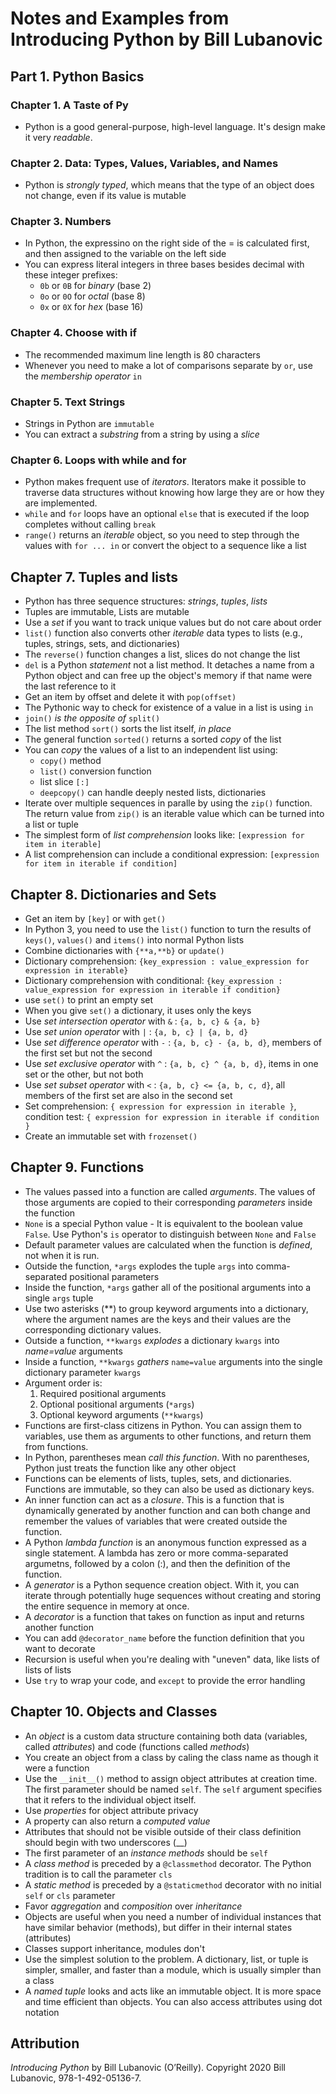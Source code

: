 # Notes and Examples from Introducing Python by Bill Lubanovic
## Part 1. Python Basics
### Chapter 1. A Taste of Py
- Python is a good general-purpose, high-level language. It's design make it very *readable*.

### Chapter 2. Data: Types, Values, Variables, and Names
- Python is *strongly typed*, which means that the type of an object does not change, even if its value is mutable

### Chapter 3. Numbers
- In Python, the expressino on the right side of the = is calculated first, and then assigned to the variable on the left side
- You can express literal integers in three bases besides decimal with these integer prefixes:
  - `0b` or `0B` for *binary* (base 2)
  - `0o` or `0O` for *octal* (base 8)
  - `0x` or `0X` for *hex* (base 16)

### Chapter 4. Choose with if
  - The recommended maximum line length is 80 characters
  - Whenever you need to make a lot of comparisons separate by `or`, use the *membership operator* `in`

### Chapter 5. Text Strings
 - Strings in Python are `immutable`
 - You can extract a *substring* from a string by using a *slice*

### Chapter 6. Loops with while and for
  - Python makes frequent use of *iterators*. Iterators make it possible to traverse data structures without knowing how large they are or how they are implemented.
  - `while` and `for` loops have an optional `else` that is executed if the loop completes without calling `break`
  - `range()` returns an *iterable* object, so you need to step through the values with `for ... in` or convert the object to a sequence like a list

## Chapter 7. Tuples and lists
  - Python has three sequence structures: *strings*, *tuples*, *lists*
  - Tuples are immutable, Lists are mutable
  - Use a *set* if you want to track unique values but do not care about order
  - `list()` function also converts other *iterable* data types to lists (e.g., tuples, strings, sets, and dictionaries)
  - The `reverse()` function changes a list, slices do not change the list
  - `del` is a Python *statement* not a list method. It detaches a name from a Python object and can free up the object's memory if that name were the last reference to it
  - Get an item by offset and delete it with `pop(offset)`
  - The Pythonic way to check for existence of a value in a list is using `in`
  - `join()` *is the opposite of* `split()`
  - The list method `sort()` sorts the list itself, *in place*
  - The general function `sorted()` returns a sorted *copy* of the list
  - You can *copy* the values of a list to an independent list using:
    - `copy()` method
    - `list()` conversion function
    - list slice `[:]`
    - `deepcopy()` can handle deeply nested lists, dictionaries
  - Iterate over multiple sequences in paralle by using the `zip()` function. The return value from `zip()` is an iterable value which can be turned into a list or tuple
  - The simplest form of *list comprehension* looks like: `[expression for item in iterable]`
  - A list comprehension can include a conditional expression: `[expression for item in iterable if condition]`

## Chapter 8. Dictionaries and Sets
  - Get an item by `[key]` or with `get()`
  - In Python 3, you need to use the `list()` function to turn the results of `keys()`, `values()` and `items()` into normal Python lists
  - Combine dictionaries with `{**a,**b}` or `update()`
  - Dictionary comprehension: `{key_expression : value_expression for expression in iterable}`
  - Dictionary comprehension with conditional: `{key_expression : value_expression for expression in iterable if condition}`
  - use `set()` to print an empty set
  - When you give `set()` a dictionary, it uses only the keys
  - Use *set intersection operator* with `&` : `{a, b, c} & {a, b}`
  - Use *set union operator* with `|` : `{a, b, c} | {a, b, d}`
  - Use *set difference operator* with `-` : `{a, b, c} - {a, b, d}`, members of the first set but not the second
  - Use *set exclusive operator* with `^` : `{a, b, c} ^ {a, b, d}`, items in one set or the other, but not both
  - Use *set subset operator* with `<` : `{a, b, c} <= {a, b, c, d}`, all members of the first set are also in the second set
  - Set comprehension: `{ expression for expression in iterable }`, condition test: `{ expression for expression in iterable if condition }`
  - Create an immutable set with `frozenset()`

## Chapter 9. Functions
  - The values passed into a function are called *arguments*. The values of those arguments are copied to their corresponding *parameters* inside the function
  - `None` is a special Python value - It is equivalent to the boolean value `False`. Use Python's `is` operator to distinguish between `None` and `False`
  - Default parameter values are calculated when the function is *defined*, not when it is run.
  - Outside the function, `*args` explodes the tuple `args` into comma-separated positional parameters
  - Inside the function, `*args` gather all of the positional arguments into a single `args` tuple
  - Use two asterisks (**) to group keyword arguments into a dictionary, where the argument names are the keys and their values are the corresponding dictionary values.
  - Outside a function, `**kwargs` *explodes* a dictionary `kwargs` into *name=value* arguments
  - Inside a function, `**kwargs` *gathers* `name=value` arguments into the single dictionary parameter `kwargs`
  - Argument order is:
    1. Required positional arguments
    2. Optional positional arguments (`*args`)
    3. Optional keyword arguments (`**kwargs`)
  - Functions are first-class citizens in Python. You can assign them to variables, use them as arguments to other functions, and return them from functions.
  - In Python, parentheses mean *call this function*. With no parentheses, Python just treats the function like any other object
  - Functions can be elements of lists, tuples, sets, and dictionaries. Functions are immutable, so they can also be used as dictionary keys.
  - An inner function can act as a *closure*. This is a function that is dynamically generated by another function and can both change and remember the values of variables that were created outside the function.
  - A Python *lambda function* is an anonymous function expressed as a single statement. A lambda has zero or more comma-separated argumetns, followed by a colon (:), and then the definition of the function.
  - A *generator* is a Python sequence creation object. With it, you can iterate through potentially huge sequences without creating and storing the entire sequence in memory at once.
  - A *decorator* is a function that takes on function as input and returns another function
  - You can add `@decorator_name` before the function definition that you want to decorate
  - Recursion is useful when you're dealing with "uneven" data, like lists of lists of lists
  - Use `try` to wrap your code, and `except` to provide the error handling

## Chapter 10. Objects and Classes
  - An *object* is a custom data structure containing both data (variables, called *attributes*) and code (functions called *methods*)
  - You create an object from a class by caling the class name as though it were a function
  - Use the `__init__()` method to assign object attributes at creation time. The first parameter should be named `self`. The `self` argument specifies that it refers to the individual object itself.
  - Use *properties* for object attribute privacy
  - A property can also return a *computed value*
  - Attributes that should not be visible outside of their class definition should begin with two underscores (__)
  - The first parameter of an *instance methods* should be `self`
  - A *class method* is preceded by a `@classmethod` decorator. The Python tradition is to call the parameter `cls`
  - A *static method* is preceded by a `@staticmethod` decorator with no initial `self` or `cls` parameter
  - Favor *aggregation* and *composition* over *inheritance*
  - Objects are useful when you need a number of individual instances that have similar behavior (methods), but differ in their internal states (attributes)
  - Classes support inheritance, modules don't
  - Use the simplest solution to the problem. A dictionary, list, or tuple is simpler, smaller, and faster than a module, which is usually simpler than a class
  - A *named tuple* looks and acts like an immutable object. It is more space and time efficient than objects. You can also access attributes using dot notation

## Attribution
*Introducing Python* by Bill Lubanovic (O’Reilly). Copyright 2020 Bill Lubanovic, 978-1-492-05136-7.